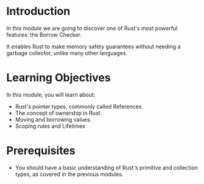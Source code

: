 # Introduction
In this module we are going to discover one of Rust's most powerful features: the Borrow Checker.

It enables Rust to make memory safety guarantees without needing a garbage collector, unlike many
other languages.

# Learning Objectives

In this module, you will learn about:

-   Rust's pointer types, commonly called References.
-   The concept of ownership in Rust.
-   Moving and borrowing values.
-   Scoping rules and Lifetimes

# Prerequisites

-   You should have a basic understanding of Rust's primitive and collection types, as covered in the previous modules.
